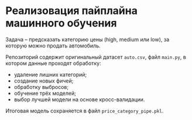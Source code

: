 # Реализовация пайплайна машинного обучения

Задача – предсказать категорию цены (high, medium или low), за которую можно продать автомобиль.

Репозиторий содержит оригинальный датасет `auto.csv`, файл `main.py`, в котором данные проходят обработку:
- удаление лишних категорий;
- создание новых фичей;
- обработку выбросов;
- обучение трёх моделей;
- выбор лучшей модели на основе кросс-валидации.

Итоговая модель сохраняется в файл `price_category_pipe.pkl`.